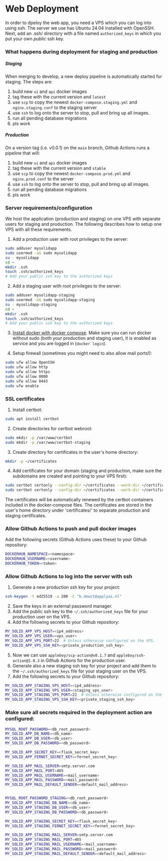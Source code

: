 # Web Deployment

In order to dpeloy the web app, you need a VPS which you can log into using ssh.
The server we use has Ubuntu 24.04 installed with OpenSSH.
Next, add an .ssh/ directory with a file named `authorized_keys` in which you put your own
_public_ ssh key.

### What happens during deployment for staging and production

##### Staging
When merging to develop, a new deploy pipeline is automatically started for staging. The steps are:
 1. build new `ui` and `api` docker images
 2. tag these with the current version and `latest`
 3. use `scp` to copy the newest `docker-compose.staging.yml` and `nginx.staging.conf` to the staging server
 4. use `ssh` to log onto the server to stop, pull and bring up all images.
 5. run all pending database migrations
 6. pls work


##### Production
On a version tag (i.e. v0.0.1) on the `main` branch, Github Actions runs a pipeline that will:
 1. build new `ui` and `api` docker images
 2. tag these with the current version and `stable`
 3. use `scp` to copy the newest `docker-compose.prod.yml` and `nginx.prod.conf` to the server
 4. use `ssh` to log onto the server to stop, pull and bring up all images.
 5. run all pending database migrations
 6. pls work


### Server requirements/configuration
We host the application (production and staging) on one VPS with separate users for staging and production. The following describes how to setup
one VPS with all these requirements.

1. Add a production user with root privileges to the server:
```bash
sudo adduser mysolidapp
sudo usermod -aG sudo mysolidapp
su - mysolidapp
cd ~
mkdir .ssh
touch .ssh/authorized_keys
# Add your public ssh key to the authorized keys
```

2. Add a staging user with root privileges to the server:
```bash
sudo adduser mysolidapp-staging
sudo usermod -aG sudo mysolidapp-staging
su - mysolidapp-staging
cd ~
mkdir .ssh
touch .ssh/authorized_keys
# Add your public ssh key to the authorized keys
```

3. [Install docker with docker compose](https://docs.docker.com/engine/install/ubuntu/). Make sure you can run docker without sudo (both your production and staging user), it is enabled as service and you are logged in (`docker login`).

4. Setup firewall (sometimes you might need to also allow mail ports!):
```bash
sudo ufw allow OpenSSH
sudo ufw allow http
sudo ufw allow https
sudo ufw allow 8080
sudo ufw allow 8443
sudo ufw enable
```

### SSL certificates
1. Install certbot:
```bash
sudo apt install certbot
```
2. Create directories for certbot webroot:
```bash
sudo mkdir -p /var/www/certbot
sudo mkdir -p /var/www/certbot-staging
```
3. Create directory for certificates in the user's home directory:
```bash
mkdir -p ~/certificates
```
4. Add certificates for your domain (staging and production, make sure the subdomains are created and pointing to your VPS first):
```bash
sudo certbot certonly --config-dir ~/certificates --work-dir ~/certificates --logs-dir ~/certificates --webroot -w /var/www/certbot --preferred-challenges http -d my-solid-app.nl -d www.my-solid-app.nl
sudo certbot certonly --config-dir ~/certificates --work-dir ~/certificates --logs-dir ~/certificates --webroot -w /var/www/certbot --preferred-challenges http -d staging.my-solid-app.nl -d www.staging.my-solid-app.nl
```

The certificates will be automatically renewed by the certbot containers included in the docker-compose files. The certificates are stored in the user's home directory under 'certificates/' to separate production and staging certificates.


### Allow Github Actions to push and pull docker images
Add the following secrets (Github Actions uses these) to your Github repository:
```bash
DOCKERHUB_NAMESPACE=<namespace>
DOCKERHUB_USERNAME=<username>
DOCKERHUB_TOKEN=<token>
```


### Allow Github Actions to log into the server with ssh
1. Generate a new production ssh key for your project:
```bash
ssh-keygen -t ed25519 -a 200 -C "b.dewit@applyai.nl"
```
2. Save the keys in an external password manager.
3. Add the public ssh key to the `~/.ssh/authorized_keys` file for your production user on the VPS.
4. Add the following secrets to your Github repository:
```bash
MY_SOLID_APP_VPS_HOST=<ip4_address>
MY_SOLID_APP_VPS_USER=<vps_user>
MY_SOLID_APP_VPS_PORT=22  # Unless otherwise configured on the VPS.
MY_SOLID_APP_VPS_SSH_KEY=<private_production_ssh_key>
```
5. Now we can use `appleboy/scp-action@v0.1.7` and `appleboy/ssh-action@1.0.3` in Github Actions for the production user.
6. Generate also a new staging ssh key for your project and add them to the `~/.ssh/authorized_keys` file for your staging user on the VPS.
7. Add the following secrets to your Github repository:
```bash
MY_SOLID_APP_STAGING_VPS_HOST=<ip4_address>
MY_SOLID_APP_STAGING_VPS_USER=<staging_vps_user>
MY_SOLID_APP_STAGING_VPS_PORT=22  # Unless otherwise configured on the VPS.
MY_SOLID_APP_STAGING_VPS_SSH_KEY=<private_staging_ssh_key>
```


### Make sure all secrets required in the deployment action are configured:
```bash
MYSQL_ROOT_PASSWORD=<db_root_password>
MY_SOLID_APP_DB_NAME=<db_name>
MY_SOLID_APP_DB_USER=<db_user>
MY_SOLID_APP_DB_PASSWORD=<db_password>

MY_SOLID_APP_SECRET_KEY=<flask_secret_key>
MY_SOLID_APP_FERNET_SECRET_KEY=<fernet_secret_key>

MY_SOLID_APP_MAIL_SERVER=smtp.server.com
MY_SOLID_APP_MAIL_PORT=465
MY_SOLID_APP_MAIL_USERNAME=<mail_username>
MY_SOLID_APP_MAIL_PASSWORD=<mail_password>
MY_SOLID_APP_MAIL_DEFAULT_SENDER=<default_mail_address>


MYSQL_ROOT_PASSWORD_STAGING=<db_root_password>
MY_SOLID_APP_STAGING_DB_NAME=<db_name>
MY_SOLID_APP_STAGING_DB_USER=<db_user>
MY_SOLID_APP_STAGING_DB_PASSWORD=<db_password>

MY_SOLID_APP_STAGING_SECRET_KEY=<flask_secret_key>
MY_SOLID_APP_STAGING_FERNET_SECRET_KEY=<fernet_secret_key>

MY_SOLID_APP_STAGING_MAIL_SERVER=smtp.server.com
MY_SOLID_APP_STAGING_MAIL_PORT=465
MY_SOLID_APP_STAGING_MAIL_USERNAME=<mail_username>
MY_SOLID_APP_STAGING_MAIL_PASSWORD=<mail_password>
MY_SOLID_APP_STAGING_MAIL_DEFAULT_SENDER=<default_mail_address>
```
